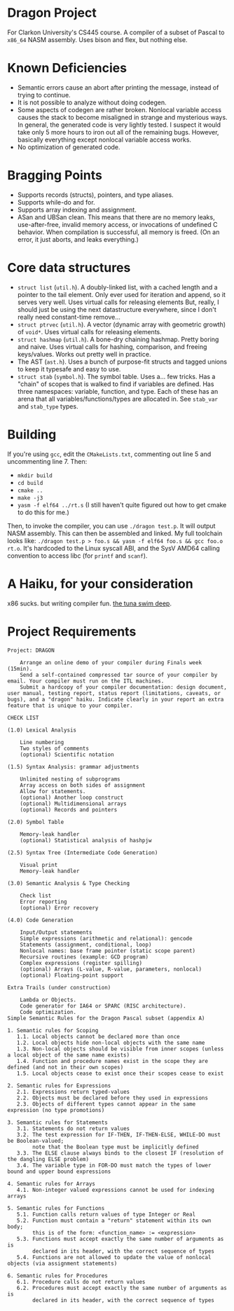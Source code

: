 # Dragon Project

For Clarkon University's CS445 course. A compiler of a subset of Pascal to
`x86_64` NASM assembly. Uses bison and flex, but nothing else.

# Known Deficiencies

- Semantic errors cause an abort after printing the message, instead of trying
  to continue.
- It is not possible to analyze without doing codegen.
- Some aspects of codegen are rather broken. Nonlocal variable access causes
  the stack to become misaligned in strange and mysterious ways. In general,
  the generated code is very lightly tested. I suspect it would take only 5
  more hours to iron out all of the remaining bugs. However, basically
  everything except nonlocal variable access works.
- No optimization of generated code.

# Bragging Points

- Supports records (structs), pointers, and type aliases.
- Supports while-do and for.
- Supports array indexing and assignment.
- ASan and UBSan clean. This means that there are no memory leaks,
  use-after-free, invalid memory access, or invocations of undefined C
  behavior. When compilation is successful, all memory is freed. (On an error,
  it just aborts, and leaks everything.)

# Core data structures

- `struct list` (`util.h`). A doubly-linked list, with a cached length and a pointer to
  the tail element. Only ever used for iteration and append, so it serves very
  well. Uses virtual calls for releasing elements But, really, I should just
  be using the next datastructure everywhere, since I don't really need
  constant-time remove...
- `struct ptrvec` (`util.h`). A vector (dynamic array with geometric growth) of `void*`.
  Uses virtual calls for releasing elements.
- `struct hashmap` (`util.h`). A bone-dry chaining hashmap. Pretty boring and naive. Uses
  virtual calls for hashing, comparison, and freeing keys/values. Works out
  pretty well in practice.
- The AST (`ast.h`). Uses a bunch of purpose-fit structs and tagged unions to
  keep it typesafe and easy to use.
- `struct stab` (`symbol.h`). The symbol table. Uses a... few tricks. Has a "chain" of
  scopes that is walked to find if variables are defined. Has three
  namespaces: variable, function, and type. Each of these has an arena that
  all variables/functions/types are allocated in. See `stab_var` and
  `stab_type` types.

# Building

If you're using `gcc`, edit the `CMakeLists.txt`, commenting out line 5 and
uncommenting line 7. Then:

- `mkdir build`
- `cd build`
- `cmake ..`
- `make -j3`
- `yasm -f elf64 ../rt.s` (I still haven't quite figured out how to get cmake
  to do this for me.)

Then, to invoke the compiler, you can use `./dragon test.p`. It will output
NASM assembly. This can then be assembled and linked. My full toolchain looks
like: `./dragon test.p > foo.s && yasm -f elf64 foo.s && gcc foo.o rt.o`. It's
hardcoded to the Linux syscall ABI, and the SysV AMD64 calling convention to
access libc (for `printf` and `scanf`).

# A Haiku, for your consideration

x86 sucks.
but writing compiler fun.
[the tuna swim deep](./tuna.jpg).

# Project Requirements

```
Project: DRAGON

    Arrange an online demo of your compiler during Finals week (15min).
    Send a self-contained compressed tar source of your compiler by email. Your compiler must run on the ITL machines.
    Submit a hardcopy of your compiler documentation: design document, user manual, testing report, status report (limitations, caveats, or bugs), and a "dragon" haiku. Indicate clearly in your report an extra feature that is unique to your compiler.

CHECK LIST

(1.0) Lexical Analysis

    Line numbering
    Two styles of comments
    (optional) Scientific notation

(1.5) Syntax Analysis: grammar adjustments

    Unlimited nesting of subprograms
    Array access on both sides of assignment
    Allow for statements.
    (optional) Another loop construct
    (optional) Multidimensional arrays
    (optional) Records and pointers

(2.0) Symbol Table

    Memory-leak handler
    (optional) Statistical analysis of hashpjw

(2.5) Syntax Tree (Intermediate Code Generation)

    Visual print
    Memory-leak handler

(3.0) Semantic Analysis & Type Checking

    Check list
    Error reporting
    (optional) Error recovery

(4.0) Code Generation

    Input/Output statements
    Simple expressions (arithmetic and relational): gencode
    Statements (assignment, conditional, loop)
    Nonlocal names: base frame pointer (static scope parent)
    Recursive routines (example: GCD program)
    Complex expressions (register spilling)
    (optional) Arrays (L-value, R-value, parameters, nonlocal)
    (optional) Floating-point support

Extra Trails (under construction)

    Lambda or Objects.
    Code generator for IA64 or SPARC (RISC architecture).
    Code optimization.
Simple Semantic Rules for the Dragon Pascal subset (appendix A)

1. Semantic rules for Scoping
   1.1. Local objects cannot be declared more than once
   1.2. Local objects hide non-local objects with the same name
   1.3. Non-local objects should be visible from inner scopes (unless a local object of the same name exists)
   1.4. Function and procedure names exist in the scope they are defined (and not in their own scopes)
   1.5. Local objects cease to exist once their scopes cease to exist

2. Semantic rules for Expressions
   2.1. Expressions return typed-values
   2.2. Objects must be declared before they used in expressions
   2.3. Objects of different types cannot appear in the same expression (no type promotions)

3. Semantic rules for Statements
   3.1. Statements do not return values
   3.2. The test expression for IF-THEN, IF-THEN-ELSE, WHILE-DO must be Boolean-valued;
        note that the Boolean type must be implicitly defined
   3.3. The ELSE clause always binds to the closest IF (resolution of the dangling ELSE problem)
   3.4. The variable type in FOR-DO must match the types of lower bound and upper bound expressions

4. Semantic rules for Arrays
   4.1. Non-integer valued expressions cannot be used for indexing arrays

5. Semantic rules for Functions
   5.1. Function calls return values of type Integer or Real
   5.2. Function must contain a "return" statement within its own body;
        this is of the form: <function_name> := <expression>
   5.3. Functions must accept exactly the same number of arguments as is
        declared in its header, with the correct sequence of types
   5.4. Functions are not allowed to update the value of nonlocal objects (via assignment statements)

6. Semantic rules for Procedures
   6.1. Procedure calls do not return values
   6.2. Procedures must accept exactly the same number of arguments as is
        declared in its header, with the correct sequence of types
```
